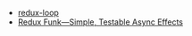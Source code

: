 - [redux-loop](https://github.com/redux-loop/redux-loop/tree/v2.2.2)
- [Redux Funk—Simple, Testable Async Effects](https://hackernoon.com/why-i-wrote-a-redux-async-outerware-277d450dba74)
